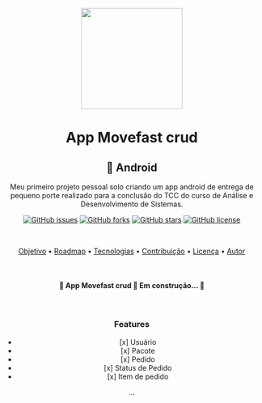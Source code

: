 <br>
<div align="center">
<img src="https://user-images.githubusercontent.com/86272763/171529569-dbd5cb80-5996-4381-9046-82ad0bfcd1c3.png" width="200px" />


<h1 align="center">App Movefast crud</h1>

<h2 align="center">📱 Android </h2>

<p align="center"> Meu primeiro projeto pessoal solo criando um app android de entrega de pequeno porte realizado para a conclusão do TCC do curso de Análise e Desenvolvimento de Sistemas.</p>
  
<a href="https://github.com/Gerabtc/movefast-crud-android/issues"><img alt="GitHub issues" src="https://img.shields.io/github/issues/Gerabtc/movefast-crud-android"></a>
<a href="https://github.com/Gerabtc/movefast-crud-android/network"><img alt="GitHub forks" src="https://img.shields.io/github/forks/Gerabtc/movefast-crud-android"></a>
<a href="https://github.com/Gerabtc/movefast-crud-android/stargazers"><img alt="GitHub stars" src="https://img.shields.io/github/stars/Gerabtc/movefast-crud-android"></a>
<a href="https://github.com/Gerabtc/movefast-crud-android/blob/main/LICENSE"><img alt="GitHub license" src="https://img.shields.io/github/license/Gerabtc/movefast-crud-android"></a>
<br>

<br>
<p align="center">
<a href="#objetivo">Objetivo</a> •
<a href="#roadmap">Roadmap</a> • 
<a href="#tecnologias">Tecnologias</a> • 
<a href="#contribuicao">Contribuição</a> • 
<a href="#licenc-a">Licença</a> • 
<a href="#autor">Autor</a>
</p>
<br>
<h4 align="center"> 
	🚧  App Movefast crud 🚀 Em construção...  🚧
</h4>
<br>
<h3 id="features">Features</h3>
<ul>
<li>[x] Usuário</li>
<li>[x] Pacote</li>
<li>[x] Pedido</li>
<li>[x] Status de Pedido</li>
<li>[x] Item de pedido</li>
</ul>

...
